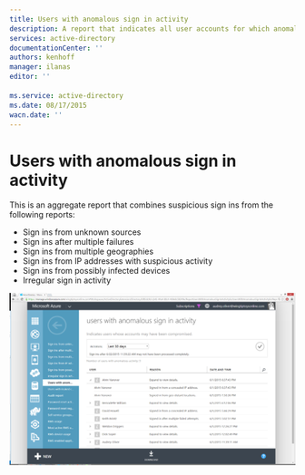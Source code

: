 ```yaml
---
title: Users with anomalous sign in activity
description: A report that indicates all user accounts for which anomalous sign in activity has been identified.
services: active-directory
documentationCenter: ''
authors: kenhoff
manager: ilanas
editor: ''

ms.service: active-directory
ms.date: 08/17/2015
wacn.date: ''
---
```


# Users with anomalous sign in activity
This is an aggregate report that combines suspicious sign ins from the following reports:
<ul><li>Sign ins from unknown sources</li>
<li>Sign ins after multiple failures</li>
<li>Sign ins from multiple geographies</li>
<li>Sign ins from IP addresses with suspicious activity</li>
<li>Sign ins from possibly infected devices</li>
<li>Irregular sign in activity</li>
</ul>

![Users with anomalous sign in activity](./media/active-directory-reporting-users-with-anomalous-sign-in-activity/usersWithAnomalousSignInActivity.PNG)